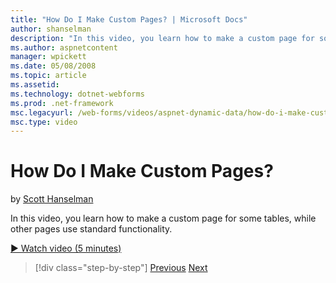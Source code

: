 ```yaml
---
title: "How Do I Make Custom Pages? | Microsoft Docs"
author: shanselman
description: "In this video, you learn how to make a custom page for some tables, while other pages use standard functionality."
ms.author: aspnetcontent
manager: wpickett
ms.date: 05/08/2008
ms.topic: article
ms.assetid: 
ms.technology: dotnet-webforms
ms.prod: .net-framework
msc.legacyurl: /web-forms/videos/aspnet-dynamic-data/how-do-i-make-custom-pages
msc.type: video
---
```

How Do I Make Custom Pages?
====================
by [Scott Hanselman](https://github.com/shanselman)

In this video, you learn how to make a custom page for some tables, while other pages use standard functionality.

[&#9654; Watch video (5 minutes)](https://channel9.msdn.com/Blogs/ASP-NET-Site-Videos/how-do-i-make-custom-pages)

>[!div class="step-by-step"]
[Previous](how-do-i-handle-business-logic-exceptions.md)
[Next](how-do-i-display-unknown-datatypes.md)